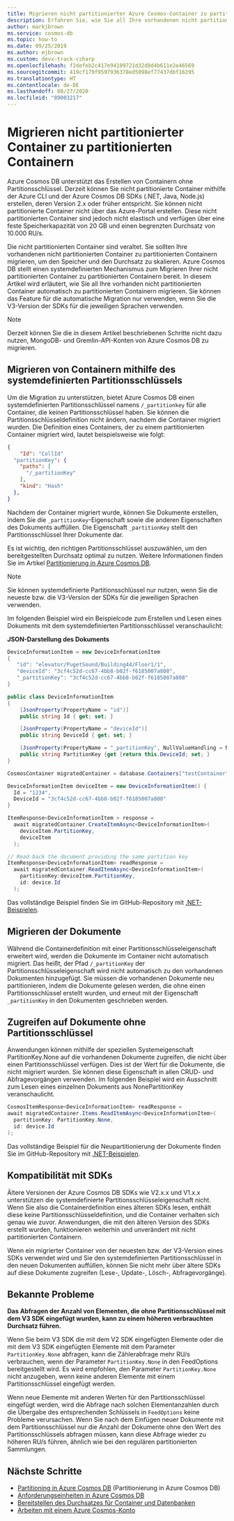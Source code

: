 ```yaml
---
title: Migrieren nicht partitionierter Azure Cosmos-Container zu partitionierten Containern
description: Erfahren Sie, wie Sie all Ihre vorhandenen nicht partitionierten Container zu partitionierten Containern migrieren.
author: markjbrown
ms.service: cosmos-db
ms.topic: how-to
ms.date: 09/25/2019
ms.author: mjbrown
ms.custom: devx-track-csharp
ms.openlocfilehash: f2defeb2c417e94109721d32d8d4b611e2e46569
ms.sourcegitcommit: 419cf179f9597936378ed5098ef77437dbf16295
ms.translationtype: HT
ms.contentlocale: de-DE
ms.lasthandoff: 08/27/2020
ms.locfileid: "89003217"
---
```

# <a name="migrate-non-partitioned-containers-to-partitioned-containers"></a>Migrieren nicht partitionierter Container zu partitionierten Containern

Azure Cosmos DB unterstützt das Erstellen von Containern ohne Partitionsschlüssel. Derzeit können Sie nicht partitionierte Container mithilfe der Azure CLI und der Azure Cosmos DB SDKs (.NET, Java, Node.js) erstellen, deren Version 2.x oder früher entspricht. Sie können nicht partitionierte Container nicht über das Azure-Portal erstellen. Diese nicht partitionierten Container sind jedoch nicht elastisch und verfügen über eine feste Speicherkapazität von 20 GB und einen begrenzten Durchsatz von 10.000 RU/s.

Die nicht partitionierten Container sind veraltet. Sie sollten Ihre vorhandenen nicht partitionierten Container zu partitionierten Containern migrieren, um den Speicher und den Durchsatz zu skalieren. Azure Cosmos DB stellt einen systemdefinierten Mechanismus zum Migrieren Ihrer nicht partitionierten Container zu partitionierten Containern bereit. In diesem Artikel wird erläutert, wie Sie all Ihre vorhanden nicht partitionierten Container automatisch zu partitionierten Containern migrieren. Sie können das Feature für die automatische Migration nur verwenden, wenn Sie die V3-Version der SDKs für die jeweiligen Sprachen verwenden.

> [!NOTE]
> Derzeit können Sie die in diesem Artikel beschriebenen Schritte nicht dazu nutzen, MongoDB- und Gremlin-API-Konten von Azure Cosmos DB zu migrieren.

## <a name="migrate-container-using-the-system-defined-partition-key"></a>Migrieren von Containern mithilfe des systemdefinierten Partitionsschlüssels

Um die Migration zu unterstützen, bietet Azure Cosmos DB einen systemdefinierten Partitionsschlüssel namens `/_partitionkey` für alle Container, die keinen Partitionsschlüssel haben. Sie können die Partitionsschlüsseldefinition nicht ändern, nachdem die Container migriert wurden. Die Definition eines Containers, der zu einem partitionierten Container migriert wird, lautet beispielsweise wie folgt:

```json
{
    "Id": "CollId" 
  "partitionKey": {
    "paths": [
      "/_partitionKey"
    ],
    "kind": "Hash"
  },
}
```

Nachdem der Container migriert wurde, können Sie Dokumente erstellen, indem Sie die `_partitionKey`-Eigenschaft sowie die anderen Eigenschaften des Dokuments auffüllen. Die Eigenschaft `_partitionKey` stellt den Partitionsschlüssel Ihrer Dokumente dar.

Es ist wichtig, den richtigen Partitionsschlüssel auszuwählen, um den bereitgestellten Durchsatz optimal zu nutzen. Weitere Informationen finden Sie im Artikel [Partitionierung in Azure Cosmos DB](partitioning-overview.md).

> [!NOTE]
> Sie können systemdefinierte Partitionsschlüssel nur nutzen, wenn Sie die neueste bzw. die V3-Version der SDKs für die jeweiligen Sprachen verwenden.

Im folgenden Beispiel wird ein Beispielcode zum Erstellen und Lesen eines Dokuments mit dem systemdefinierten Partitionsschlüssel veranschaulicht:

**JSON-Darstellung des Dokuments**

```csharp
DeviceInformationItem = new DeviceInformationItem
{
   "id": "elevator/PugetSound/Building44/Floor1/1",
   "deviceId": "3cf4c52d-cc67-4bb8-b02f-f6185007a808",
   "_partitionKey": "3cf4c52d-cc67-4bb8-b02f-f6185007a808"
} 

public class DeviceInformationItem
{
    [JsonProperty(PropertyName = "id")]
    public string Id { get; set; }

    [JsonProperty(PropertyName = "deviceId")]
    public string DeviceId { get; set; }

    [JsonProperty(PropertyName = "_partitionKey", NullValueHandling = NullValueHandling.Ignore)]
    public string PartitionKey {get {return this.DeviceId; set; }
}

CosmosContainer migratedContainer = database.Containers["testContainer"];

DeviceInformationItem deviceItem = new DeviceInformationItem() {
  Id = "1234",
  DeviceId = "3cf4c52d-cc67-4bb8-b02f-f6185007a808"
}

ItemResponse<DeviceInformationItem > response = 
  await migratedContainer.CreateItemAsync<DeviceInformationItem>(
    deviceItem.PartitionKey, 
    deviceItem
  );

// Read back the document providing the same partition key
ItemResponse<DeviceInformationItem> readResponse = 
  await migratedContainer.ReadItemAsync<DeviceInformationItem>( 
    partitionKey:deviceItem.PartitionKey, 
    id: device.Id
  );

```

Das vollständige Beispiel finden Sie im GitHub-Repository mit [.NET-Beispielen][1].
                      
## <a name="migrate-the-documents"></a>Migrieren der Dokumente

Während die Containerdefinition mit einer Partitionsschlüsseleigenschaft erweitert wird, werden die Dokumente im Container nicht automatisch migriert. Das heißt, der Pfad `/_partitionKey` der Partitionsschlüsseleigenschaft wird nicht automatisch zu den vorhandenen Dokumenten hinzugefügt. Sie müssen die vorhandenen Dokumente neu partitionieren, indem die Dokumente gelesen werden, die ohne einen Partitionsschlüssel erstellt wurden, und erneut mit der Eigenschaft `_partitionKey` in den Dokumenten geschrieben werden.

## <a name="access-documents-that-dont-have-a-partition-key"></a>Zugreifen auf Dokumente ohne Partitionsschlüssel

Anwendungen können mithilfe der speziellen Systemeigenschaft PartitionKey.None auf die vorhandenen Dokumente zugreifen, die nicht über einen Partitionsschlüssel verfügen. Dies ist der Wert für die Dokumente, die nicht migriert wurden. Sie können diese Eigenschaft in allen CRUD- und Abfragevorgängen verwenden. Im folgenden Beispiel wird ein Ausschnitt zum Lesen eines einzelnen Dokuments aus NonePartitionKey veranschaulicht. 

```csharp
CosmosItemResponse<DeviceInformationItem> readResponse = 
await migratedContainer.Items.ReadItemAsync<DeviceInformationItem>( 
  partitionKey: PartitionKey.None, 
  id: device.Id
); 

```

Das vollständige Beispiel für die Neupartitionierung der Dokumente finden Sie im GitHub-Repository mit [.NET-Beispielen][1]. 

## <a name="compatibility-with-sdks"></a>Kompatibilität mit SDKs

Ältere Versionen der Azure Cosmos DB SDKs wie V2.x.x und V1.x.x unterstützen die systemdefinierte Partitionsschlüsseleigenschaft nicht. Wenn Sie also die Containerdefinition eines älteren SDKs lesen, enthält diese keine Partitionsschlüsseldefinition, und die Container verhalten sich genau wie zuvor. Anwendungen, die mit den älteren Version des SDKs erstellt wurden, funktionieren weiterhin und unverändert mit nicht partitionierten Containern. 

Wenn ein migrierter Container von der neuesten bzw. der V3-Version eines SDKs verwendet wird und Sie den systemdefinierten Partitionsschlüssel in den neuen Dokumenten auffüllen, können Sie nicht mehr über ältere SDKs auf diese Dokumente zugreifen (Lese-, Update-, Lösch-, Abfragevorgänge).

## <a name="known-issues"></a>Bekannte Probleme

**Das Abfragen der Anzahl von Elementen, die ohne Partitionsschlüssel mit dem V3 SDK eingefügt wurden, kann zu einem höheren verbrauchten Durchsatz führen.**

Wenn Sie beim V3 SDK die mit dem V2 SDK eingefügten Elemente oder die mit dem V3 SDK eingefügten Elemente mit dem Parameter `PartitionKey.None` abfragen, kann die Zählerabfrage mehr RU/s verbrauchen, wenn der Parameter `PartitionKey.None` in den FeedOptions bereitgestellt wird. Es wird empfohlen, den Parameter `PartitionKey.None` nicht anzugeben, wenn keine anderen Elemente mit einem Partitionsschlüssel eingefügt werden.

Wenn neue Elemente mit anderen Werten für den Partitionsschlüssel eingefügt werden, wird die Abfrage nach solchen Elementanzahlen durch die Übergabe des entsprechenden Schlüssels in `FeedOptions` keine Probleme verursachen. Wenn Sie nach dem Einfügen neuer Dokumente mit dem Partitionsschlüssel nur die Anzahl der Dokumente ohne den Wert des Partitionsschlüssels abfragen müssen, kann diese Abfrage wieder zu höheren RU/s führen, ähnlich wie bei den regulären partitionierten Sammlungen.

## <a name="next-steps"></a>Nächste Schritte

* [Partitioning in Azure Cosmos DB](partitioning-overview.md) (Partitionierung in Azure Cosmos DB)
* [Anforderungseinheiten in Azure Cosmos DB](request-units.md)
* [Bereitstellen des Durchsatzes für Container und Datenbanken](set-throughput.md)
* [Arbeiten mit einem Azure Cosmos-Konto](account-overview.md)

[1]: https://github.com/Azure/azure-cosmos-dotnet-v3/tree/master/Microsoft.Azure.Cosmos.Samples/Usage/NonPartitionContainerMigration
